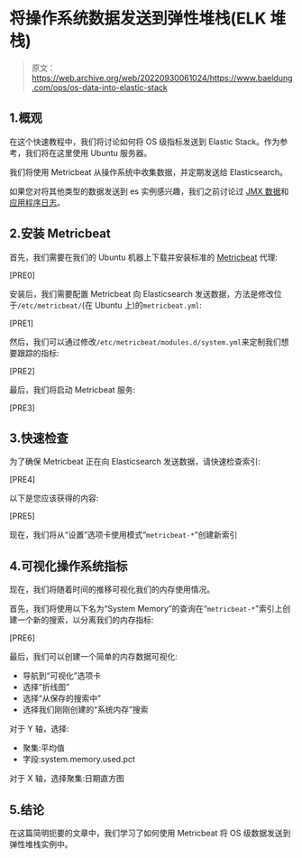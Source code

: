 # 将操作系统数据发送到弹性堆栈(ELK 堆栈)

> 原文：<https://web.archive.org/web/20220930061024/https://www.baeldung.com/ops/os-data-into-elastic-stack>

## 1.概观

在这个快速教程中，我们将讨论如何将 OS 级指标发送到 Elastic Stack。作为参考，我们将在这里使用 Ubuntu 服务器。

我们将使用 Metricbeat 从操作系统中收集数据，并定期发送给 Elasticsearch。

如果您对将其他类型的数据发送到 es 实例感兴趣，我们之前讨论过 [JMX 数据](/web/20220524124513/https://www.baeldung.com/tomcat-jmx-elastic-stack)和[应用程序日志](/web/20220524124513/https://www.baeldung.com/java-application-logs-to-elastic-stack)。

## 2.安装 Metricbeat

首先，我们需要在我们的 Ubuntu 机器上下载并安装标准的 [Metricbeat](https://web.archive.org/web/20220524124513/https://www.elastic.co/guide/en/beats/metricbeat/current/metricbeat-installation.html) 代理:

[PRE0]

安装后，我们需要配置 Metricbeat 向 Elasticsearch 发送数据，方法是修改位于`/etc/metricbeat/`(在 Ubuntu 上)的`metricbeat.yml`:

[PRE1]

然后，我们可以通过修改`/etc/metricbeat/modules.d/system.yml`来定制我们想要跟踪的指标:

[PRE2]

最后，我们将启动 Metricbeat 服务:

[PRE3]

## 3.快速检查

为了确保 Metricbeat 正在向 Elasticsearch 发送数据，请快速检查索引:

[PRE4]

以下是您应该获得的内容:

[PRE5]

现在，我们将从“设置”选项卡使用模式“`metricbeat-*`”创建新索引

## 4.可视化操作系统指标

现在，我们将随着时间的推移可视化我们的内存使用情况。

首先，我们将使用以下名为“System Memory”的查询在“`metricbeat-*`”索引上创建一个新的搜索，以分离我们的内存指标:

[PRE6]

最后，我们可以创建一个简单的内存数据可视化:

*   导航到“可视化”选项卡
*   选择“折线图”
*   选择“从保存的搜索中”
*   选择我们刚刚创建的“系统内存”搜索

对于 Y 轴，选择:

*   聚集:平均值
*   字段:system.memory.used.pct

对于 X 轴，选择聚集:日期直方图

## 5.结论

在这篇简明扼要的文章中，我们学习了如何使用 Metricbeat 将 OS 级数据发送到弹性堆栈实例中。